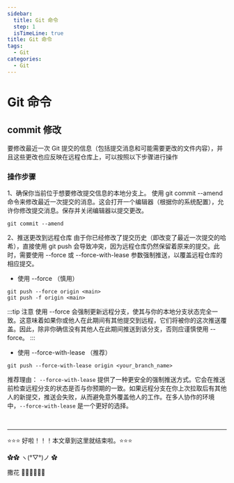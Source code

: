 ```yaml
---
sidebar:
  title: Git 命令
  step: 1
  isTimeLine: true
title: Git 命令
tags:
  - Git
categories:
  - Git
---
```


# Git 命令

## commit 修改

要修改最近一次 Git 提交的信息（包括提交消息和可能需要更改的文件内容），并且这些更改也应反映在远程仓库上，可以按照以下步骤进行操作

### 操作步骤

1、确保你当前位于想要修改提交信息的本地分支上。
使用 git commit --amend 命令来修改最近一次提交的消息。这会打开一个编辑器（根据你的系统配置），允许你修改提交消息。保存并关闭编辑器以提交更改。

```shell
git commit --amend
```

2、推送更改到远程仓库
由于你已经修改了提交历史（即改变了最近一次提交的哈希），直接使用 git push 会导致冲突，因为远程仓库仍然保留着原来的提交。此时，需要使用 --force 或 --force-with-lease 参数强制推送，以覆盖远程仓库的相应提交。

- 使用 --force （慎用）

```shell
git push --force origin <main>
git push -f origin <main>
```

:::tip 注意
使用 --force 会强制更新远程分支，使其与你的本地分支状态完全一致。这意味着如果你或他人在此期间有其他提交到远程，它们将被你的这次推送覆盖。因此，除非你确信没有其他人在此期间推送到该分支，否则应谨慎使用 --force。
:::

- 使用 --force-with-lease （推荐）

```shell
git push --force-with-lease origin <your_branch_name>
```

推荐理由： `--force-with-lease` 提供了一种更安全的强制推送方式。它会在推送前检查远程分支的状态是否与你预期的一致。如果远程分支在你上次拉取后有其他人的新提交，推送会失败，从而避免意外覆盖他人的工作。在多人协作的环境中，`--force-with-lease` 是一个更好的选择。

<br/>
<hr />

⭐️⭐️⭐️ 好啦！！！本文章到这里就结束啦。⭐️⭐️⭐️

✿✿ ヽ(°▽°)ノ ✿

撒花 🌸🌸🌸🌸🌸🌸

